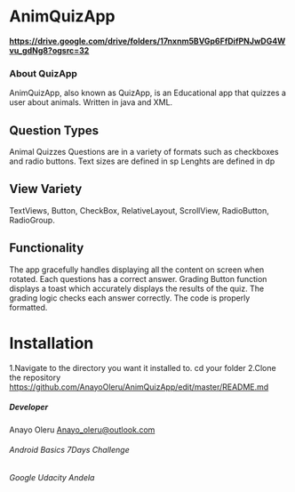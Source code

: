 # AnimQuizApp

**https://drive.google.com/drive/folders/17nxnm5BVGp6FfDifPNJwDG4Wvu_gdNg8?ogsrc=32**

### About QuizApp
AnimQuizApp, also known as QuizApp, is an Educational app that quizzes a user about animals. 
Written in java and XML.
## Question Types
Animal Quizzes
Questions are in a variety of formats such as checkboxes and radio buttons.
Text sizes are defined in sp
Lenghts are defined in dp

## View Variety
TextViews, Button, CheckBox, RelativeLayout, ScrollView, RadioButton, RadioGroup.

## Functionality
The app gracefully handles displaying all the content on screen when rotated.
Each questions has a correct answer.
Grading Button function displays a toast which accurately displays the results of the quiz.
The grading logic checks each answer correctly.
The code is properly formatted.



# Installation
1.Navigate to the directory you want it installed to. cd your folder
2.Clone the repository https://github.com/AnayoOleru/AnimQuizApp/edit/master/README.md


##### Developer
Anayo Oleru
Anayo_oleru@outlook.com
###### Android Basics 7Days Challenge
###### Google Udacity Andela
